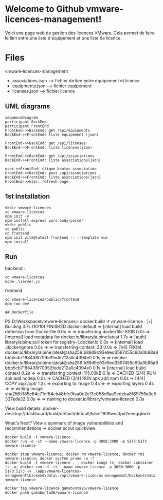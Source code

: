 
# Welcome to Github vmware-licences-management!

Voici une page web de gestion des licences VMware. Cela permet de faire le lien entre une liste d'equipement et une liste de licence.

# Files
vmware-licences-management
* associations.json	--> fichier de lien entre equipement et licence
* equipments.json	--> fichier equipement
* licenses.json		--> fichier licence


## UML diagrams
```mermaid
sequenceDiagram
participant BackEnd
participant FrontEnd
FrontEnd->>BackEnd: get /api/equipments
BackEnd->>FrontEnd: liste equipement (json)

FrontEnd->>BackEnd: get /api/licenses
BackEnd->>FrontEnd: liste licenses(json)

FrontEnd->>BackEnd: get /api/associations
BackEnd->>FrontEnd: liste associations(json)

user->>FrontEnd: clique bouton association
FrontEnd->>BackEnd: post /api/associations
BackEnd->>FrontEnd: liste associations(json)
FrontEnd->>user: refresh page

```
## 1st Installation

```
mkdir vmware-licences
cd vmware-licences
npm init -y
npm install express cors body-parser
mkdir public
cd public
cd frontend
npm init vite@latest frontend -- --template vue
npm install
```

## Run

backend :
```
cd vmware-licences
node .\server.js
```
frontend :
```
cd vmware-licences/public/frontend
npm run dev
```

```
## Dockerfile

```

PS D:\Workspace\vmware-licences> docker build -t vmware-licence .
[+] Building 3.7s (10/10) FINISHED                                                                                     docker:default
 => [internal] load build definition from Dockerfile                                                                             0.0s
 => => transferring dockerfile: 810B                                                                                             0.0s
 => [internal] load metadata for docker.io/library/alpine:latest                                                                 1.7s
 => [auth] library/alpine:pull token for registry-1.docker.io                                                                    0.0s
 => [internal] load .dockerignore                                                                                                0.0s
 => => transferring context: 2B                                                                                                  0.0s
 => [1/4] FROM docker.io/library/alpine:latest@sha256:b89d9c93e9ed3597455c90a0b88a8bbb5cb7188438f70953fede212a0c4394e0           0.1s
 => => resolve docker.io/library/alpine:latest@sha256:b89d9c93e9ed3597455c90a0b88a8bbb5cb7188438f70953fede212a0c4394e0           0.1s
 => [internal] load build context                                                                                                0.2s
 => => transferring context: 115.00kB                                                                                            0.1s
 => CACHED [2/4] RUN apk add nodejs                                                                                              0.0s
 => CACHED [3/4] RUN apk add npm                                                                                                 0.0s
 => [4/4] COPY app /opt/                                                                                                         1.2s
 => exporting to image                                                                                                           0.4s
 => => exporting layers                                                                                                          0.4s
 => => writing image sha256:ff85e64c71cf64eb48bfe9faa0c2ef3e058e6aa9edeba8f69756a3e5337ede32                                     0.0s
 => => naming to docker.io/library/vmware-licence                                                                                0.0s

View build details: docker-desktop://dashboard/build/default/default/ls5vf1909wcctpd2eeogqkwlh

What's Next?
  View a summary of image vulnerabilities and recommendations → docker scout quickview
  
```
docker build -t vmware-licence .
docker run -d -it --name vmware-licence -p 3000:3000 -p 5173:5173 vmware-licence
```

```
docker stop vmware-licence; docker rm vmware-licence; docker rmi vmware-licence; docker system prune -a -f
docker build -t vmware-licence . ; docker image ls; docker container ls -a; docker run -d -it --name vmware-licence -p 3000:3000 -p 5173:5173 -v .\app\vmware-licences-management\backend\data\:/opt/vmware-licences-management/backend/data vmware-licence
```

```
docker tag vmware-licence gamabunta26/vmware-licence
docker push gamabunta26/vmware-licence
```
